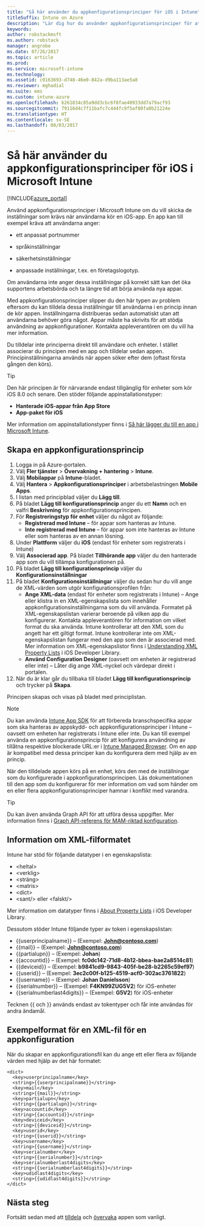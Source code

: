 ```yaml
---
title: "Så här använder du appkonfigurationsprinciper för iOS i Intune"
titleSuffix: Intune on Azure
description: "Lär dig hur du använder appkonfigurationsprinciper för att skicka konfigurationsdata till en iOS-app när den körs.\""
keywords: 
author: robstackmsft
ms.author: robstack
manager: angrobe
ms.date: 07/26/2017
ms.topic: article
ms.prod: 
ms.service: microsoft-intune
ms.technology: 
ms.assetid: c9163693-d748-46e0-842a-d9ba113ae5a8
ms.reviewer: mghadial
ms.suite: ems
ms.custom: intune-azure
ms.openlocfilehash: b261834c85a9dd3cbc6f8fae40933dd7a79acf93
ms.sourcegitcommit: 79116d4c7f11bafc7c444fc9f5af80fa0b21224e
ms.translationtype: HT
ms.contentlocale: sv-SE
ms.lasthandoff: 08/03/2017
---
```

# <a name="how-to-use-microsoft-intune-app-configuration-policies-for-ios"></a>Så här använder du appkonfigurationsprinciper för iOS i Microsoft Intune

[!INCLUDE[azure_portal](./includes/azure_portal.md)]

Använd appkonfigurationsprinciper i Microsoft Intune om du vill skicka de inställningar som krävs när användarna kör en iOS-app. En app kan till exempel kräva att användarna anger:

-   ett anpassat portnummer

-   språkinställningar

-   säkerhetsinställningar

-   anpassade inställningar, t.ex. en företagslogotyp.

Om användarna inte anger dessa inställningar på korrekt sätt kan det öka supportens arbetsbörda och ta längre tid att börja använda nya appar.

Med appkonfigurationsprinciper slipper du den här typen av problem eftersom du kan tilldela dessa inställningar till användarna i en princip innan de kör appen. Inställningarna distribueras sedan automatiskt utan att användarna behöver göra något. Appar måste ha skrivits för att stödja användning av appkonfigurationer. Kontakta appleverantören om du vill ha mer information.

Du tilldelar inte principerna direkt till användare och enheter. I stället associerar du principen med en app och tilldelar sedan appen. Principinställningarna används när appen söker efter dem (oftast första gången den körs).

> [!TIP]
> Den här principen är för närvarande endast tillgänglig för enheter som kör iOS 8.0 och senare. Den stöder följande appinstallationstyper:
>
> -   **Hanterade iOS-appar från App Store**
> -   **App-paket för iOS**
>
> Mer information om appinstallationstyper finns i [Så här lägger du till en app i Microsoft Intune](apps-add.md).

## <a name="create-an-app-configuration-policy"></a>Skapa en appkonfigurationsprincip
1.  Logga in på Azure-portalen.
2.  Välj **Fler tjänster** > **Övervakning + hantering** > **Intune**.
3.  Välj **Mobilappar** på **Intune**-bladet.
4.  Välj **Hantera** > **Appkonfigurationsprinciper** i arbetsbelastningen **Mobile Apps**.
5.  I listan med principblad väljer du **Lägg till**.
6.  På bladet **Lägg till konfigurationsprincip** anger du ett **Namn** och en valfri **Beskrivning** för appkonfigurationsprincipen.
7.  För **Registreringstyp för enhet** väljer du något av följande:
    - **Registrerad med Intune** – för appar som hanteras av Intune.
    - **Inte registrerad med Intune** – för appar som inte hanteras av Intune eller som hanteras av en annan lösning.
8.  Under **Plattform** väljer du **iOS** (endast för enheter som registrerats i Intune)
9.  Välj **Associerad app**. På bladet **Tillhörande app** väljer du den hanterade app som du vill tillämpa konfigurationen på.
10. På bladet **Lägg till konfigurationsprincip** väljer du **Konfigurationsinställningar**
11. På bladet **Konfigurationsinställningar** väljer du sedan hur du vill ange de XML-värden som utgör konfigurationsprofilen från:
    - **Ange XML-data** (endast för enheter som registrerats i Intune) – Ange eller klistra in en XML-egenskapslista som innehåller appkonfigurationsinställningarna som du vill använda. Formatet på XML-egenskapslistan varierar beroende på vilken app du konfigurerar. Kontakta appleverantören för information om vilket format du ska använda.
Intune kontrollerar att den XML som du angett har ett giltigt format. Intune kontrollerar inte om XML-egenskapslistan fungerar med den app som den är associerad med.
Mer information om XML-egenskapslistor finns i [Understanding XML Property Lists](https://developer.apple.com/library/ios/documentation/Cocoa/Conceptual/PropertyLists/UnderstandXMLPlist/UnderstandXMLPlist.html) i iOS Developer Library.
    - **Använd Configuration Designer** (oavsett om enheten är registrerad eller inte) – Låter dig ange XML-nyckel och värdepar direkt i portalen.
11. När du är klar går du tillbaka till bladet **Lägg till konfigurationsprincip** och trycker på **Skapa**.

Principen skapas och visas på bladet med principlistan.



>[!Note]
>Du kan använda [Intune App SDK](https://docs.microsoft.com/intune/app-sdk-ios) för att förbereda branschspecifika appar som ska hanteras av appskydd- och appkonfigurationsprinciper i Intune – oavsett om enheten har registrerats i Intune eller inte. Du kan till exempel använda en appkonfigurationsprincip för att konfigurera användning av tillåtna respektive blockerade URL:er i [Intune Managed Browser](app-configuration-managed-browser.md). Om en app är kompatibel med dessa principer kan du konfigurera dem med hjälp av en princip.


När den tilldelade appen körs på en enhet, körs den med de inställningar som du konfigurerade i appkonfigurationsprincipen.
Läs dokumentationen till den app som du konfigurerar för mer information om vad som händer om en eller flera appkonfigurationsprinciper hamnar i konflikt med varandra.

>[!Tip]
>Du kan även använda Graph API för att utföra dessa uppgifter. Mer information finns i [Graph API-referens för MAM-riktad konfiguration](https://graph.microsoft.io/docs/api-reference/beta/api/intune_mam_targetedmanagedappconfiguration_create).


## <a name="information-about-the-xml-file-format"></a>Information om XML-filformatet

Intune har stöd för följande datatyper i en egenskapslista:

- &lt;heltal&gt;
- &lt;verklig&gt;
- &lt;sträng&gt;
- &lt;matris&gt;
- &lt;dict&gt;
- &lt;sant/&gt; eller &lt;falskt/&gt;

Mer information om datatyper finns i [About Property Lists](https://developer.apple.com/library/ios/documentation/Cocoa/Conceptual/PropertyLists/AboutPropertyLists/AboutPropertyLists.html) i iOS Developer Library.

Dessutom stöder Intune följande typer av token i egenskapslistan:
- \{\{userprincipalname\}\} – (Exempel: **John@contoso.com**)
- \{\{mail\}\} – (Exempel: **John@contoso.com**)
- \{\{partialupn\}\} – (Exempel: **Johan**)
- \{\{accountid\}\} – (Exempel: **fc0dc142-71d8-4b12-bbea-bae2a8514c81**)
- \{\{deviceid\}\} – (Exempel: **b9841cd9-9843-405f-be28-b2265c59ef97**)
- \{\{userid\}\} – (Exempel: **3ec2c00f-b125-4519-acf0-302ac3761822**)
- \{\{username\}\} – (Exempel: **Johan Danielsson**)
- \{\{serialnumber\}\} – (Exempel: **F4KN99ZUG5V2**) för iOS-enheter
- \{\{serialnumberlast4digits\}\} – (Exempel: **G5V2**) för iOS-enheter

Tecknen \{\{ och \}\} används endast av tokentyper och får inte användas för andra ändamål.

## <a name="example-format-for-an-app-configuration-xml-file"></a>Exempelformat för en XML-fil för en appkonfiguration

När du skapar en appkonfigurationsfil kan du ange ett eller flera av följande värden med hjälp av det här formatet:

```
<dict>
  <key>userprincipalname</key>
  <string>{{userprincipalname}}</string>
  <key>mail</key>
  <string>{{mail}}</string>
  <key>partialupn</key>
  <string>{{partialupn}}</string>
  <key>accountid</key>
  <string>{{accountid}}</string>
  <key>deviceid</key>
  <string>{{deviceid}}</string>
  <key>userid</key>
  <string>{{userid}}</string>
  <key>username</key>
  <string>{{username}}</string>
  <key>serialnumber</key>
  <string>{{serialnumber}}</string>
  <key>serialnumberlast4digits</key>
  <string>{{serialnumberlast4digits}}</string>
  <key>udidlast4digits</key>
  <string>{{udidlast4digits}}</string>
</dict>

```

## <a name="next-steps"></a>Nästa steg

Fortsätt sedan med att [tilldela](apps-deploy.md) och [övervaka](apps-monitor.md) appen som vanligt.
